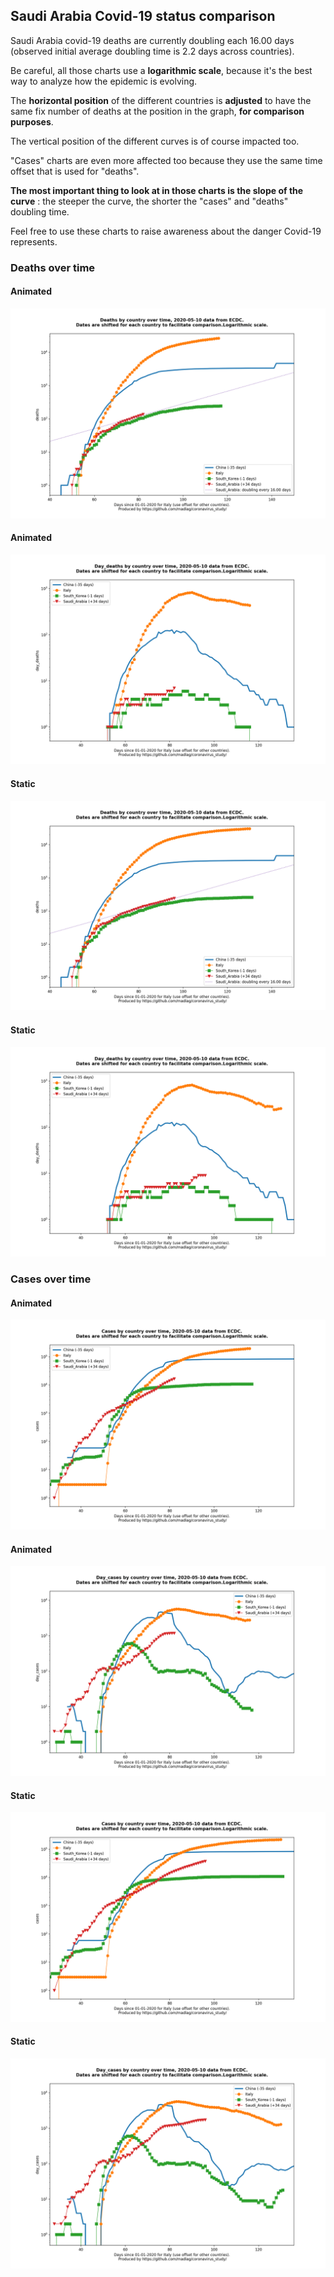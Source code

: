 ## Saudi Arabia Covid-19 status comparison 

Saudi Arabia covid-19 deaths are currently doubling each 16.00 days (observed initial average doubling time is 2.2 days across countries).



Be careful, all those charts use a **logarithmic scale**, because it's the best way to analyze how the epidemic is evolving.
 
The **horizontal position** of the different countries is **adjusted** to have the same fix number of deaths at the position in the graph, **for comparison purposes**.

The vertical position of the different curves is of course impacted too.

"Cases" charts are even more affected too because they use the same time offset that is used for "deaths".

**The most important thing to look at in those charts is the slope of the curve** : the steeper the curve, the shorter the "cases" and "deaths" doubling time.

Feel free to use these charts to raise awareness about the danger Covid-19 represents. 


 
### Deaths over time
 
#### Animated
![Saudi Arabia covid-19 deaths animated chart](https://raw.githubusercontent.com/madlag/coronavirus_study/master/notebooks/graphs/2020-05-10/countries/Saudi_Arabia/2020-05-10_Saudi_Arabia_deaths.gif "Saudi Arabia covid-19 deaths animated chart")   
 
#### Animated
![Saudi Arabia covid-19 daily deaths animated chart](https://raw.githubusercontent.com/madlag/coronavirus_study/master/notebooks/graphs/2020-05-10/countries/Saudi_Arabia/2020-05-10_Saudi_Arabia_day_deaths.gif "Saudi Arabia covid-19 day_deaths animated chart")   
 
#### Static
![Saudi Arabia covid-19 deaths static chart](https://raw.githubusercontent.com/madlag/coronavirus_study/master/notebooks/graphs/2020-05-10/countries/Saudi_Arabia/2020-05-10_Saudi_Arabia_deaths.png "Saudi Arabia covid-19 deaths static chart")   
 
#### Static
![Saudi Arabia covid-19 daily deaths static chart](https://raw.githubusercontent.com/madlag/coronavirus_study/master/notebooks/graphs/2020-05-10/countries/Saudi_Arabia/2020-05-10_Saudi_Arabia_day_deaths.png "Saudi Arabia covid-19 day_deaths static chart")   

 
### Cases over time
 
#### Animated
![Saudi Arabia covid-19 cases animated chart](https://raw.githubusercontent.com/madlag/coronavirus_study/master/notebooks/graphs/2020-05-10/countries/Saudi_Arabia/2020-05-10_Saudi_Arabia_cases.gif "Saudi Arabia covid-19 cases animated chart")   
 
#### Animated
![Saudi Arabia covid-19 daily cases animated chart](https://raw.githubusercontent.com/madlag/coronavirus_study/master/notebooks/graphs/2020-05-10/countries/Saudi_Arabia/2020-05-10_Saudi_Arabia_day_cases.gif "Saudi Arabia covid-19 day_cases animated chart")   
 
#### Static
![Saudi Arabia covid-19 cases static chart](https://raw.githubusercontent.com/madlag/coronavirus_study/master/notebooks/graphs/2020-05-10/countries/Saudi_Arabia/2020-05-10_Saudi_Arabia_cases.png "Saudi Arabia covid-19 cases static chart")   
 
#### Static
![Saudi Arabia covid-19 daily cases static chart](https://raw.githubusercontent.com/madlag/coronavirus_study/master/notebooks/graphs/2020-05-10/countries/Saudi_Arabia/2020-05-10_Saudi_Arabia_day_cases.png "Saudi Arabia covid-19 day_cases static chart")   

